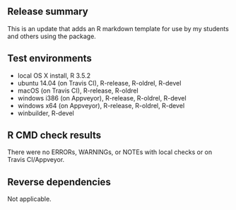 ## Release summary
This is an update that adds an R markdown template for use by my students and others using the package.

## Test environments
* local OS X install, R 3.5.2
* ubuntu 14.04 (on Travis CI), R-release, R-oldrel, R-devel
* macOS (on Travis CI), R-release, R-oldrel
* windows i386 (on Appveyor), R-release, R-oldrel, R-devel
* windows x64 (on Appveyor), R-release, R-oldrel, R-devel
* winbuilder, R-devel

## R CMD check results
There were no ERRORs, WARNINGs, or NOTEs with local checks or on Travis CI/Appveyor.

## Reverse dependencies
Not applicable.
